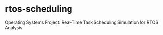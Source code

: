 # rtos-scheduling
Operating Systems Project: Real-Time Task Scheduling Simulation for RTOS Analysis
